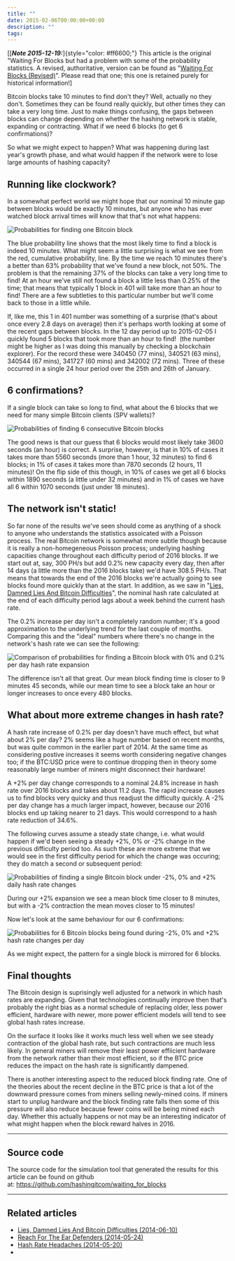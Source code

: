 ```yaml
---
title: ""
date: 2015-02-06T00:00:00+00:00
description: ""
tags: 
---
```

\[[***Note 2015-12-19:***]{style="color: #ff6600;"} This article is the
original "Waiting For Blocks but had a problem with some of the
probability statistics. A revised, authoritative, version can be found
as "[Waiting For Blocks (Revised)](index.php?option=com_content&view=article&id=43:waiting-for-blocks-revised&catid=8:analysis&Itemid=110)".
Please read that one; this one is retained purely for historical
information!\]

Bitcoin blocks take 10 minutes to find don't they? Well, actually no
they don't. Sometimes they can be found really quickly, but other times
they can take a very long time. Just to make things confusing, the gaps
between blocks can change depending on whether the hashing network is
stable, expanding or contracting. What if we need 6 blocks (to get 6
confirmations)?

So what we might expect to happen? What was happening during last
year's growth phase, and what would happen if the network were to lose
large amounts of hashing capacity?

## Running like clockwork?

In a somewhat perfect world we might hope that our nominal 10 minute gap
between blocks would be exactly 10 minutes, but anyone who has ever
watched block arrival times will know that that's not what happens:

![Probabilities for finding one Bitcoin block](./1b_single.png)

The blue probability line shows that the most likely time to find a
block is indeed 10 minutes. What might seem a little surprising is what
we see from the red, cumulative probability, line. By the time we reach
10 minutes there's a better than 63% probability that we've found a
new block, not 50%. The problem is that the remaining 37% of the blocks
can take a very long time to find! At an hour we've still not found a
block a little less than 0.25% of the time; that means that typically 1
block in 401 will take more than an hour to find! There are a few
subtleties to this particular number but we'll come back to those in a
little while.

If, like me, this 1 in 401 number was something of a surprise (that's
about once every 2.8 days on average) then it's perhaps worth looking
at some of the recent gaps between blocks. In the 12 day period up to
2015-02-05 I quickly found 5 blocks that took more than an hour to find!
 (the number might be higher as I was doing this manually by checking a
blockchain explorer). For the record these were 340450 (77 mins), 340521
(63 mins), 340544 (67 mins), 341727 (60 mins) and 342002 (72 mins).
Three of these occurred in a single 24 hour period over the 25th and
26th of January.

## 6 confirmations?

If a single block can take so long to find, what about the 6 blocks that
we need for many simple Bitcoin clients (SPV wallets)?

![Probabilities of finding 6 consecutive Bitcoin blocks](./6b_single.png)

The good news is that our guess that 6 blocks would most likely take
3600 seconds (an hour) is correct. A surprise, however, is that in 10%
of cases it takes more than 5560 seconds (more than 1 hour, 32 minutes)
to find 6 blocks; in 1% of cases it takes more than 7870 seconds (2
hours, 11 minutes)! On the flip side of this though, in 10% of cases we
get all 6 blocks within 1890 seconds (a little under 32 minutes) and in
1% of cases we have all 6 within 1070 seconds (just under 18 minutes).

## The network isn't static!

So far none of the results we've seen should come as anything of a
shock to anyone who understands the statistics assoicated with a Poisson
process. The real Bitcoin network is somewhat more subtle though because
it is really a non-homegeneous Poisson process; underlying hashing
capacities change throughout each difficulty period of 2016 blocks. If
we start out at, say, 300 PH/s but add 0.2% new capacity every day, then
after 14 days (a little more than the 2016 blocks take) we'd have 308.5
PH/s. That means that towards the end of the 2016 blocks we're actually
going to see blocks found more quickly than at the start. In addition,
as we saw in "[Lies, Damned Lies And Bitcoin Difficulties](index.php?option=com_content&view=article&id=29:lies-damned-lies-and-bitcoin-difficulties&catid=8:analysis&Itemid=110)",
the nominal hash rate calculated at the end of each difficulty period
lags about a week behind the current hash rate.

The 0.2% increase per day isn't a completely random number; it's a
good approximation to the underlying trend for the last couple of
months. Comparing this and the "ideal" numbers where there's no
change in the network's hash rate we can see the following:

![Comparison of probabilities for finding a Bitcoin block with 0% and 0.2% per day hash rate expansion](./1b_double.png)

The difference isn't all that great. Our mean block finding time is
closer to 9 minutes 45 seconds, while our mean time to see a block take
an hour or longer increases to once every 480 blocks.

## What about more extreme changes in hash rate?

A hash rate increase of 0.2% per day doesn't have much effect, but what
about 2% per day? 2% seems like a huge number based on recent months,
but was quite common in the earlier part of 2014. At the same time as
considering postive increases it seems worth considering negative
changes too; if the BTC:USD price were to continue dropping then in
theory some reasonably large number of miners might disconnect their
hardware!

A +2% per day change corresponds to a nominal 24.8% increase in hash
rate over 2016 blocks and takes about 11.2 days. The rapid increase
causes us to find blocks very quicky and thus readjust the difficulty
quickly. A -2% per day change has a much larger impact, however, because
our 2016 blocks end up taking nearer to 21 days. This would correspond
to a hash rate reduction of 34.6%.

The following curves assume a steady state change, i.e. what would
happen if we'd been seeing a steady +2%, 0% or -2% change in the
previous difficulty period too. As such these are more extreme that we
would see in the first difficulty period for which the change was
occuring; they do match a second or subsequent period:

![Probabilities of finding a single Bitcoin block under -2%, 0% and +2% daily hash rate changes](./1b_triple.png)

During our +2% expansion we see a mean block time closer to 8 minutes,
but with a -2% contraction the mean moves closer to 15 minutes!

Now let's look at the same behaviour for our 6 confirmations:

![Probabilities for 6 Bitcoin blocks being found during -2%, 0% and +2% hash rate changes per day](./6b_triple.png)

As we might expect, the pattern for a single block is mirrored for 6
blocks.

## Final thoughts

The Bitcoin design is suprisingly well adjusted for a network in which
hash rates are expanding. Given that technologies continually improve
then that's probably the right bias as a normal schedule of replacing
older, less power efficient, hardware with newer, more power efficient
models will tend to see global hash rates increase.

On the surface it looks like it works much less well when we see steady
contraction of the global hash rate, but such contractions are much less
likely. In general miners will remove their least power effiicient
hardware from the network rather than their most efficient, so if the
BTC price reduces the impact on the hash rate is significantly dampened.

There is another interesting aspect to the reduced block finding rate.
One of the theories about the recent decline in the BTC price is that a
lot of the downward pressure comes from miners selling newly-mined
coins. If miners start to unplug hardware and the block finding rate
falls then some of this pressure will also reduce because fewer coins
will be being mined each day. Whether this actually happens or not may
be an interesting indicator of what might happen when the block reward
halves in 2016.

------------------------------------------------------------------------

## Source code

The source code for the simulation tool that generated the results for
this article can be found on github at: <https://github.com/hashingitcom/waiting_for_blocks>

------------------------------------------------------------------------

## Related articles

- [Lies, Damned Lies And Bitcoin Difficulties (2014-06-10)](index.php?option=com_content&view=article&id=29:lies-damned-lies-and-bitcoin-difficulties&catid=8:analysis&Itemid=110)
- [Reach For The Ear Defenders (2014-05-24)](index.php?option=com_content&view=article&id=28:reach-for-the-ear-defenders&catid=8:analysis&Itemid=110)
- [Hash Rate Headaches (2014-05-20)](index.php?option=com_content&view=article&id=27:hash-rate-headaches&catid=8:analysis&Itemid=110)
- [](index.php?option=com_content&view=article&id=32:the-gamblers-guide-to-bitcoin-mining&catid=8:analysis&Itemid=110)
